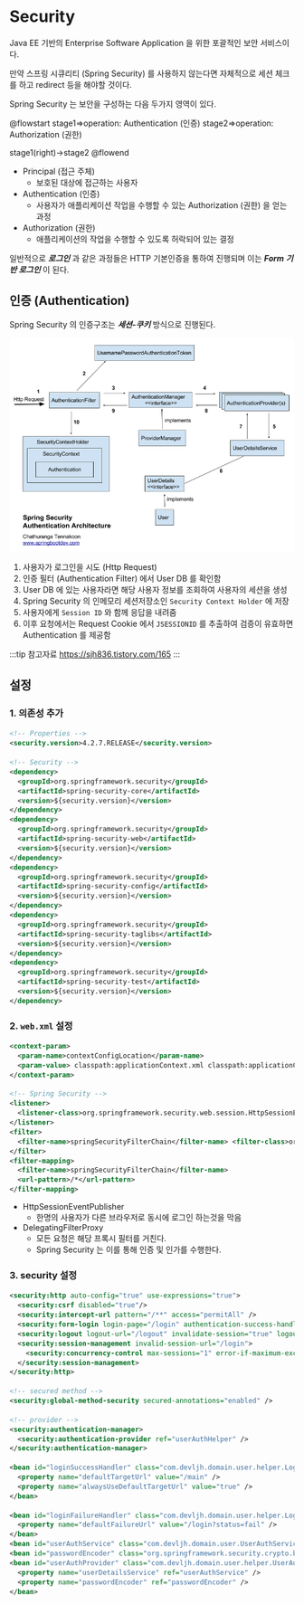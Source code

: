 # Security

Java EE 기반의 Enterprise Software Application 을 위한 포괄적인 보안 서비스이다.

만약 스프링 시큐리티 (Spring Security) 를 사용하지 않는다면 자체적으로 세션 체크를 하고 redirect 등을 해야할 것이다.

Spring Security 는 보안을 구성하는 다음 두가지 영역이 있다.

@flowstart
stage1=>operation: Authentication (인증)
stage2=>operation: Authorization (권한)

stage1(right)->stage2
@flowend

* Principal (접근 주체)
  * 보호된 대상에 접근하는 사용자
* Authentication (인증)
  * 사용자가 애플리케이션 작업을 수행할 수 있는 Authorization (권한) 을 얻는 과정
* Authorization (권한)
  * 애플리케이션의 작업을 수행할 수 있도록 허락되어 있는 결정

일반적으로 _**로그인**_ 과 같은 과정들은 HTTP 기본인증을 통하여 진행되며 이는 _**Form 기반 로그인**_ 이 된다.

## 인증 (Authentication)

Spring Security 의 인증구조는 _**세션-쿠키**_ 방식으로 진행된다.

![Spring Security Authentication Architecture](/img/A060.png)

1. 사용자가 로그인을 시도 (Http Request)
2. 인증 필터 (Authentication Filter) 에서 User DB 를 확인함
3. User DB 에 있는 사용자라면 해당 사용자 정보를 조회하여 사용자의 세션을 생성
4. Spring Security 의 인메모리 세션저장소인 `Security Context Holder` 에 저장
5. 사용자에게 `Session ID` 와 함께 응답을 내려줌
6. 이후 요청에서는 Request Cookie 에서 `JSESSIONID` 를 추출하여 검증이 유효하면 Authentication 를 제공함

:::tip 참고자료
<https://sjh836.tistory.com/165>
:::

## 설정

### 1. 의존성 추가

```xml
<!-- Properties --> 
<security.version>4.2.7.RELEASE</security.version>

<!-- Security -->
<dependency>
  <groupId>org.springframework.security</groupId>
  <artifactId>spring-security-core</artifactId>
  <version>${security.version}</version>
</dependency>
<dependency>
  <groupId>org.springframework.security</groupId>
  <artifactId>spring-security-web</artifactId>
  <version>${security.version}</version>
</dependency>
<dependency>
  <groupId>org.springframework.security</groupId>
  <artifactId>spring-security-config</artifactId>
  <version>${security.version}</version>
</dependency>
<dependency>
  <groupId>org.springframework.security</groupId>
  <artifactId>spring-security-taglibs</artifactId>
  <version>${security.version}</version>
</dependency>
<dependency>
  <groupId>org.springframework.security</groupId>
  <artifactId>spring-security-test</artifactId>
  <version>${security.version}</version>
</dependency>
```

### 2. `web.xml` 설정

```xml
<context-param>
  <param-name>contextConfigLocation</param-name>
  <param-value> classpath:applicationContext.xml classpath:applicationContext-security.xml </param-value>
</context-param>

<!-- Spring Security -->
<listener>
  <listener-class>org.springframework.security.web.session.HttpSessionEventPublisher</listener-class>
</listener>
<filter>
  <filter-name>springSecurityFilterChain</filter-name> <filter-class>org.springframework.web.filter.DelegatingFilterProxy</filter-class> 
</filter>
<filter-mapping>
  <filter-name>springSecurityFilterChain</filter-name>
  <url-pattern>/*</url-pattern>
</filter-mapping>
```

* HttpSessionEventPublisher
  * 한명의 사용자가 다른 브라우저로 동시에 로그인 하는것을 막음
* DelegatingFilterProxy
  * 모든 요청은 해당 프록시 필터를 거친다.
  * Spring Security 는 이를 통해 인증 및 인가를 수행한다.

### 3. security 설정

```xml
<security:http auto-config="true" use-expressions="true">
  <security:csrf disabled="true"/>
  <security:intercept-url pattern="/**" access="permitAll" />
  <security:form-login login-page="/login" authentication-success-handler-ref="loginSuccessHandler" authentication-failure-handler-ref="loginFailureHandler" login-processing-url="/auth" username-parameter="id" password-parameter="pw" />
  <security:logout logout-url="/logout" invalidate-session="true" logout-success-url="/login?status=logout" />
  <security:session-management invalid-session-url="/login">
    <security:concurrency-control max-sessions="1" error-if-maximum-exceeded="false" />
  </security:session-management>
</security:http>

<!-- secured method -->
<security:global-method-security secured-annotations="enabled" />

<!-- provider -->
<security:authentication-manager>
  <security:authentication-provider ref="userAuthHelper" />
</security:authentication-manager>

<bean id="loginSuccessHandler" class="com.devljh.domain.user.helper.LoginSuccessHandler">
  <property name="defaultTargetUrl" value="/main" />
  <property name="alwaysUseDefaultTargetUrl" value="true" />
</bean>

<bean id="loginFailureHandler" class="com.devljh.domain.user.helper.LoginFailureHandler">
  <property name="defaultFailureUrl" value="/login?status=fail" />
</bean>
<bean id="userAuthService" class="com.devljh.domain.user.UserAuthService" />
<bean id="passwordEncoder" class="org.springframework.security.crypto.bcrypt.BCryptPasswordEncoder" />
<bean id="userAuthProvider" class="com.devljh.domain.user.helper.UserAuthProvider">
  <property name="userDetailsService" ref="userAuthService" />
  <property name="passwordEncoder" ref="passwordEncoder" />
</bean>
```
